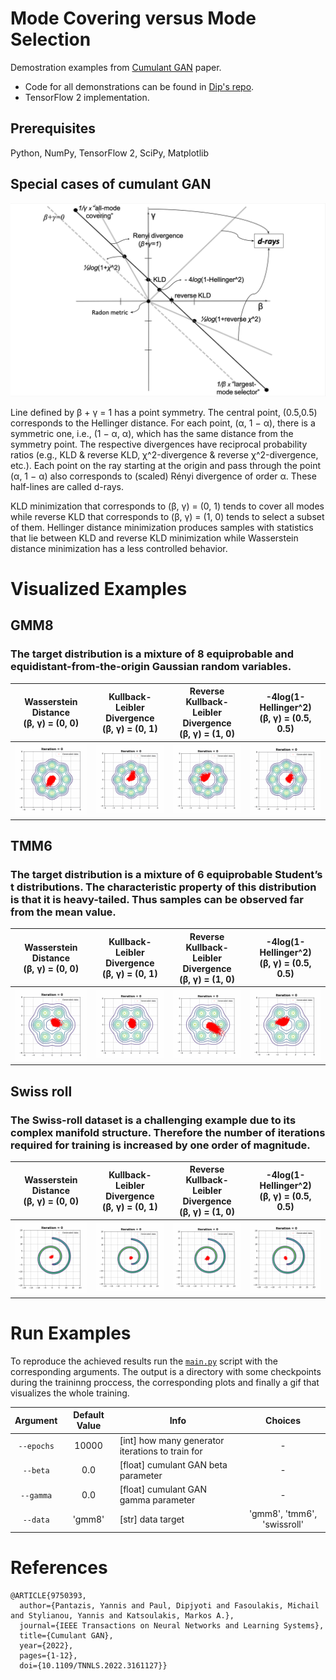 
# Mode Covering versus Mode Selection

Demostration examples from [Cumulant GAN](https://arxiv.org/pdf/2011.08441.pdf) paper.
* Code for all demonstrations can be found in [Dip's repo](https://github.com/dipjyoti92/CumulantGAN/tree/main/).
* TensorFlow 2 implementation.



## Prerequisites
Python, NumPy, TensorFlow 2, SciPy, Matplotlib


## Special cases of cumulant GAN
![Alt-txt](figure.png)

Line defined by β + γ = 1 has a point symmetry. The central point, (0.5,0.5)
corresponds to the Hellinger distance. For each point, (α, 1 − α), there is a symmetric one, i.e., (1 − α, α), which
has the same distance from the symmetry point. The respective divergences have reciprocal probability ratios (e.g.,
KLD & reverse KLD, χ^2-divergence & reverse χ^2-divergence, etc.). Each point on the ray starting at the origin and
pass through the point (α, 1 − α) also corresponds to (scaled) Rényi divergence of order α. These half-lines are called
d-rays.


KLD minimization that corresponds to (β, γ) = (0, 1) tends to cover all modes while reverse KLD that
corresponds to (β, γ) = (1, 0) tends to select a subset of them. Hellinger distance minimization produces samples with statistics
that lie between KLD and reverse KLD minimization while Wasserstein distance minimization has a less
controlled behavior.

# Visualized Examples
## GMM8
### The target distribution is a mixture of 8 equiprobable and equidistant-from-the-origin Gaussian random variables.

|Wasserstein Distance <br />(β, γ) = (0, 0)    |Kullback-Leibler Divergence <br />(β, γ) = (0, 1)|Reverse Kullback-Leibler Divergence <br /> (β, γ) = (1, 0)|-4log(1-Hellinger^2) <br />(β, γ) = (0.5, 0.5)
:-----------------------------------:|:-----------------------------------------------:|:-------------------------:|:-------------------------------:
![Alt-txt](gifs/gmm8/Wass.gif)|![Alt-txt](gifs/gmm8/KLD.gif)|![Alt-txt](gifs/gmm8/rKLD.gif)|![Alt-txt](gifs/gmm8/Hellinger.gif)



## TMM6
### The target distribution is a mixture of 6 equiprobable Student’s t distributions. The characteristic property of this distribution is that it is heavy-tailed. Thus samples can be observed far from the mean value.

Wasserstein Distance<br />(β, γ) = (0, 0) |Kullback-Leibler Divergence <br />(β, γ) = (0, 1)|Reverse Kullback-Leibler Divergence <br /> (β, γ) = (1, 0)            |-4log(1-Hellinger^2) <br />(β, γ) = (0.5, 0.5)
:--------------------------------:|:-----------------------------------------------:|:--------------------------------:|:--------------------------:
![Alt-txt](gifs/tmmt6/Wasserstein.gif)|![Alt-txt](gifs/tmmt6/KLD.gif)|![Alt-txt](gifs/tmmt6/rKLD.gif) |![Alt-txt](gifs/tmmt6/Hellinger.gif)

## Swiss roll
### The Swiss-roll dataset is a challenging example due to its complex manifold structure. Therefore the number of iterations required for training is increased by one order of magnitude.



 Wasserstein Distance<br />(β, γ) = (0, 0)|Kullback-Leibler Divergence <br />(β, γ) = (0, 1) |Reverse Kullback-Leibler Divergence <br /> (β, γ) = (1, 0)|-4log(1-Hellinger^2) <br />(β, γ) = (0.5, 0.5)
:---------------------------------------------------:|:------------------------------------------------:|:--------------------------------:|:--------------------------:
![Alt-txt](gifs/swiss_roll/Wasserstein.gif) | ![Alt-txt](gifs/swiss_roll/KLD.gif)|![Alt-txt](gifs/swiss_roll/rKLD.gif)|![Alt-txt](gifs/swiss_roll/Hellinger.gif)


# Run Examples
To reproduce the achieved results run the [`main.py`](main.py) script with the corresponding arguments.
The output is a directory with some checkpoints during the traininng proccess, the corresponding plots and finally a gif that visualizes the whole training.

| Argument   | Default Value  | Info                                            |Choices
|:----------:|:--------------:| ----------------------------------------------- |:--------------------------:|
| `--epochs` | 10000          | [int] how many generator iterations to train for|-
| `--beta`   | 0.0            | [float] cumulant GAN beta parameter             |-
| `--gamma`  | 0.0            | [float] cumulant GAN gamma parameter            |-
| `--data`   | 'gmm8'         | [str] data target                               |'gmm8', 'tmm6', 'swissroll'


# References
```
@ARTICLE{9750393,
  author={Pantazis, Yannis and Paul, Dipjyoti and Fasoulakis, Michail and Stylianou, Yannis and Katsoulakis, Markos A.},
  journal={IEEE Transactions on Neural Networks and Learning Systems},
  title={Cumulant GAN},
  year={2022},
  pages={1-12},
  doi={10.1109/TNNLS.2022.3161127}}
```
